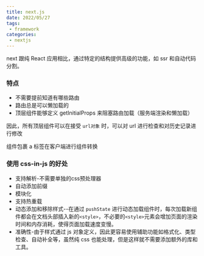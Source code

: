```yaml
---
title: next.js
date: 2022/05/27
tags:
 - framework
categories:
 - nextjs
---
```


next 跟纯 React 应用相比，通过特定的结构提供高级的功能，如 ssr 和自动代码分割。

### 特点
- 不需要提前知道有哪些路由
- 路由总是可以懒加载的
- 顶层组件能够定义 getInitialProps 来阻塞路由加载（服务端渲染和懒加载）

因此，所有顶层组件可以在接受 `url对象` 时，可以对 url 进行检查和对历史记录进行修改

<link /> 组件包裹 a 标签在客户端进行组件转换

### 使用 css-in-js 的好处
- 支持解析-不需要单独的css预处理器
- 自动添加前缀
- 模块化
- 支持热重载
- 动态添加和移除样式--在通过 `pushState` 进行动态加载组件时，每次加载新组件都会在文档头部插入新的`<style>`，不必要的`<style>`元素会增加页面的渲染时间和内存消耗，使得页面加载速度变慢。
- 准确性-由于样式通过 js 对象定义，因此更容易使用辅助功能如格式化、类型检查、自动补全等，虽然纯 css 也能处理，但是这样就不需要添加额外的库和工具。
